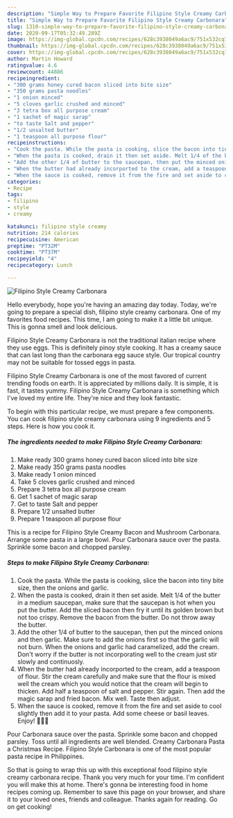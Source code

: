 ```yaml
---
description: "Simple Way to Prepare Favorite Filipino Style Creamy Carbonara"
title: "Simple Way to Prepare Favorite Filipino Style Creamy Carbonara"
slug: 1310-simple-way-to-prepare-favorite-filipino-style-creamy-carbonara
date: 2020-09-17T05:32:49.289Z
image: https://img-global.cpcdn.com/recipes/628c3938049a6ac9/751x532cq70/filipino-style-creamy-carbonara-recipe-main-photo.jpg
thumbnail: https://img-global.cpcdn.com/recipes/628c3938049a6ac9/751x532cq70/filipino-style-creamy-carbonara-recipe-main-photo.jpg
cover: https://img-global.cpcdn.com/recipes/628c3938049a6ac9/751x532cq70/filipino-style-creamy-carbonara-recipe-main-photo.jpg
author: Martin Howard
ratingvalue: 4.6
reviewcount: 44886
recipeingredient:
- "300 grams honey cured bacon sliced into bite size"
- "350 grams pasta noodles"
- "1 onion minced"
- "5 cloves garlic crushed and minced"
- "3 tetra box all purpose cream"
- "1 sachet of magic sarap"
- "to taste Salt and pepper"
- "1/2 unsalted butter"
- "1 teaspoon all purpose flour"
recipeinstructions:
- "Cook the pasta. While the pasta is cooking, slice the bacon into tiny bite size, then the onions and garlic."
- "When the pasta is cooked, drain it then set aside. Melt 1/4 of the butter in a medium saucepan, make sure that the saucepan is hot when you put the butter. Add the sliced bacon then fry it until its golden brown but not too crispy. Remove the bacon from the butter. Do not throw away the butter."
- "Add the other 1/4 of butter to the saucepan, then put the minced onions and then garlic. Make sure to add the onions first so that the garlic will not burn. When the onions and garlic had caramelized, add the cream. Don&#39;t worry if the butter is not incorporating well to the cream just stir slowly and continuosly."
- "When the butter had already incorported to the cream, add a teaspoon of flour. Stir the cream carefully and make sure that the flour is mixed well the cream which you would notice that the cream will begin to thicken. Add half a teaspoon of salt and pepper. Stir again. Then add the magic sarap and fried bacon. Mix well. Taste then adjust."
- "When the sauce is cooked, remove it from the fire and set aside to cool slightly then add it to your pasta. Add some cheese or basil leaves. Enjoy! 👍🏽🍝"
categories:
- Recipe
tags:
- filipino
- style
- creamy

katakunci: filipino style creamy 
nutrition: 214 calories
recipecuisine: American
preptime: "PT32M"
cooktime: "PT37M"
recipeyield: "4"
recipecategory: Lunch

---
```



![Filipino Style Creamy Carbonara](https://img-global.cpcdn.com/recipes/628c3938049a6ac9/751x532cq70/filipino-style-creamy-carbonara-recipe-main-photo.jpg)

Hello everybody, hope you're having an amazing day today. Today, we're going to prepare a special dish, filipino style creamy carbonara. One of my favorites food recipes. This time, I am going to make it a little bit unique. This is gonna smell and look delicious.

Filipino Style Creamy Carbonara is not the traditional italian recipe where they use eggs. This is definitely pinoy style cooking. It has a creamy sauce that can last long than the carbonara egg sauce style. Our tropical country may not be suitable for tossed eggs in pasta.

Filipino Style Creamy Carbonara is one of the most favored of current trending foods on earth. It is appreciated by millions daily. It is simple, it is fast, it tastes yummy. Filipino Style Creamy Carbonara is something which I've loved my entire life. They're nice and they look fantastic.


To begin with this particular recipe, we must prepare a few components. You can cook filipino style creamy carbonara using 9 ingredients and 5 steps. Here is how you cook it.

<!--inarticleads1-->

##### The ingredients needed to make Filipino Style Creamy Carbonara:

1. Make ready 300 grams honey cured bacon sliced into bite size
1. Make ready 350 grams pasta noodles
1. Make ready 1 onion minced
1. Take 5 cloves garlic crushed and minced
1. Prepare 3 tetra box all purpose cream
1. Get 1 sachet of magic sarap
1. Get to taste Salt and pepper
1. Prepare 1/2 unsalted butter
1. Prepare 1 teaspoon all purpose flour


This is a recipe for Filipino Style Creamy Bacon and Mushroom Carbonara. Arrange some pasta in a large bowl. Pour Carbonara sauce over the pasta. Sprinkle some bacon and chopped parsley. 

<!--inarticleads2-->

##### Steps to make Filipino Style Creamy Carbonara:

1. Cook the pasta. While the pasta is cooking, slice the bacon into tiny bite size, then the onions and garlic.
1. When the pasta is cooked, drain it then set aside. Melt 1/4 of the butter in a medium saucepan, make sure that the saucepan is hot when you put the butter. Add the sliced bacon then fry it until its golden brown but not too crispy. Remove the bacon from the butter. Do not throw away the butter.
1. Add the other 1/4 of butter to the saucepan, then put the minced onions and then garlic. Make sure to add the onions first so that the garlic will not burn. When the onions and garlic had caramelized, add the cream. Don&#39;t worry if the butter is not incorporating well to the cream just stir slowly and continuosly.
1. When the butter had already incorported to the cream, add a teaspoon of flour. Stir the cream carefully and make sure that the flour is mixed well the cream which you would notice that the cream will begin to thicken. Add half a teaspoon of salt and pepper. Stir again. Then add the magic sarap and fried bacon. Mix well. Taste then adjust.
1. When the sauce is cooked, remove it from the fire and set aside to cool slightly then add it to your pasta. Add some cheese or basil leaves. Enjoy! 👍🏽🍝


Pour Carbonara sauce over the pasta. Sprinkle some bacon and chopped parsley. Toss until all ingredients are well blended. Creamy Carbonara Pasta a Christmas Recipe. Filipino Style Carbonara is one of the most popular pasta recipe in Philippines. 

So that is going to wrap this up with this exceptional food filipino style creamy carbonara recipe. Thank you very much for your time. I'm confident you will make this at home. There's gonna be interesting food in home recipes coming up. Remember to save this page on your browser, and share it to your loved ones, friends and colleague. Thanks again for reading. Go on get cooking!
